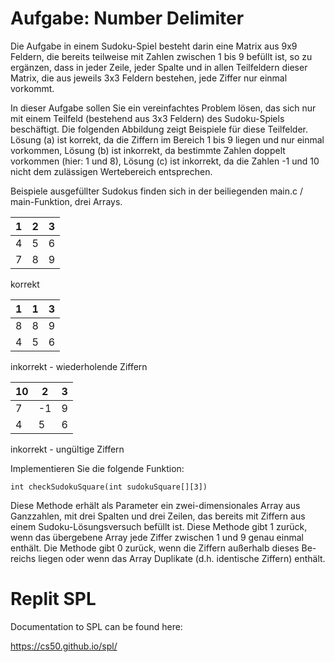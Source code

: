 # Aufgabe: Number Delimiter

Die Aufgabe in einem Sudoku-Spiel besteht darin eine Matrix aus 9x9 Feldern, die bereits teilweise mit Zahlen zwischen 1 bis 9 befüllt ist, so zu ergänzen, dass in jeder Zeile, jeder Spalte und in allen Teilfeldern dieser Matrix, die aus jeweils 3x3 Feldern bestehen, jede Ziffer nur einmal vorkommt.

In dieser Aufgabe sollen Sie ein vereinfachtes Problem lösen, das sich nur mit einem Teilfeld (bestehend aus 3x3 Feldern) des Sudoku-Spiels beschäftigt. Die folgenden Abbildung zeigt Beispiele für diese Teilfelder. Lösung (a) ist korrekt, da die Ziffern im Bereich 1 bis 9 liegen und nur einmal vorkommen, Lösung (b) ist inkorrekt, da bestimmte Zahlen doppelt vorkommen (hier: 1 und 8), Lösung (c) ist inkorrekt, da die Zahlen -1 und 10 nicht dem zulässigen Wertebereich entsprechen.

Beispiele ausgefüllter Sudokus finden sich in der beiliegenden main.c / main-Funktion, drei Arrays.

| 1 | 2 | 3 |
|---|---|---|
| 4 | 5 | 6 |
| 7 | 8 | 9 |

korrekt

| 1 | 1 | 3 |
|---|---|---|
| 8 | 8 | 9 |
| 4 | 5 | 6 |

inkorrekt - wiederholende Ziffern

| 10 | 2 | 3 |
|---|---|---|
| 7 | -1 | 9 |
| 4 | 5 | 6 |

inkorrekt - ungültige Ziffern

Implementieren Sie die folgende Funktion:
```
int checkSudokuSquare(int sudokuSquare[][3])
```
Diese Methode erhält als Parameter ein zwei-dimensionales Array aus Ganzzahlen, mit drei Spalten und drei Zeilen, das bereits mit Ziffern aus einem Sudoku-Lösungsversuch befüllt ist. Diese Methode gibt 1 zurück, wenn das übergebene Array jede Ziffer zwischen 1 und 9 genau einmal enthält. Die Methode gibt 0 zurück, wenn die Ziffern außerhalb dieses Be- reichs liegen oder wenn das Array Duplikate (d.h. identische Ziffern) enthält.

# Replit SPL

Documentation to SPL can be found here:

https://cs50.github.io/spl/

